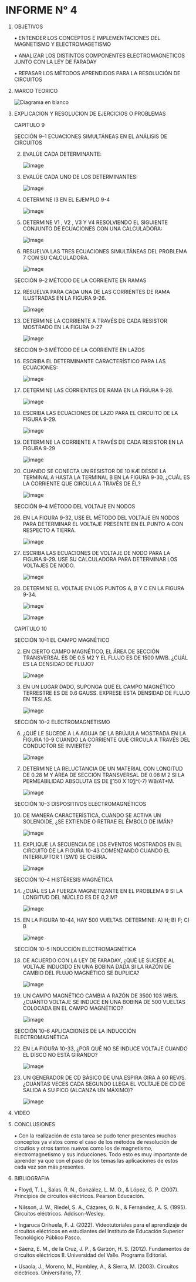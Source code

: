 # INFORME N° 4

1.	OBJETIVOS
    
    •	ENTENDER LOS CONCEPTOS E IMPLEMENTACIONES DEL MAGNETISMO Y ELECTROMAGETISMO
   
    •	ANALIZAR LOS DISTINTOS COMPONENTES ELECTROMAGNETICOS JUNTO CON LA LEY DE FARADAY
    
    •	REPASAR LOS MÉTODOS APRENDIDOS PARA LA RESOLUCIÓN DE CIRCUITOS

2.	MARCO TEORICO

    ![Diagrama en blanco](https://user-images.githubusercontent.com/116808294/210154623-98eb752f-514d-4520-bbf6-a3123cd7f064.jpeg)


3.	EXPLICACION Y RESOLUCION DE EJERCICIOS O PROBLEMAS

    CAPITULO 9
    
    SECCIÓN 9–1 ECUACIONES SIMULTÁNEAS EN EL ANÁLISIS DE CIRCUITOS
    
    2.	EVALÚE CADA DETERMINANTE:
        
        ![image](https://user-images.githubusercontent.com/116808294/210153632-a02f7314-6499-47e9-a95a-9de3a096a03d.png)
        
    4. 	EVALÚE CADA UNO DE LOS DETERMINANTES: 
        
        ![image](https://user-images.githubusercontent.com/116808294/210153670-d71f8aa7-5dbe-4db0-bc4b-ff540f76e19e.png)
    
    6.	DETERMINE I3 EN EL EJEMPLO 9-4
    
        ![image](https://user-images.githubusercontent.com/116808294/210153685-e80cb505-48e2-4171-bb8b-3e46a4ffa4a5.png)
    
    8.	DETERMINE V1 , V2 , V3 Y V4 RESOLVIENDO EL SIGUIENTE CONJUNTO DE ECUACIONES CON UNA CALCULADORA:
    
        ![image](https://user-images.githubusercontent.com/116808294/210153705-ee0e9745-742e-42f9-93cc-4c41402f8312.png)

    10.	RESUELVA LAS TRES ECUACIONES SIMULTÁNEAS DEL PROBLEMA 7 CON SU CALCULADORA.  
    
        ![image](https://user-images.githubusercontent.com/116808294/210153717-dd630b1d-bf5e-4589-ad19-1077f801d0db.png)
        
    SECCIÓN 9–2 MÉTODO DE LA CORRIENTE EN RAMAS 
    
    12.	RESUELVA PARA CADA UNA DE LAS CORRIENTES DE RAMA ILUSTRADAS EN LA FIGURA 9-26.
    
        ![image](https://user-images.githubusercontent.com/116808294/210153751-71b1b9e4-388c-483e-9917-930343d743da.png)
    
    14.	DETERMINE LA CORRIENTE A TRAVÉS DE CADA RESISTOR MOSTRADO EN LA FIGURA 9-27 
    
        ![image](https://user-images.githubusercontent.com/116808294/210153771-a3555e9b-7965-4098-809a-0baa573ce3c9.png)

    SECCIÓN 9–3 MÉTODO DE LA CORRIENTE EN LAZOS
    
    16.	ESCRIBA EL DETERMINANTE CARACTERÍSTICO PARA LAS ECUACIONES:
    
        ![image](https://user-images.githubusercontent.com/116808294/210153784-fb19f3b3-3276-4bfc-afdf-9d6b25ef23b0.png)

    18.	DETERMINE LAS CORRIENTES DE RAMA EN LA FIGURA 9-28. 
    
        ![image](https://user-images.githubusercontent.com/116808294/210153812-5f89a2a5-d6f8-4ba8-9743-0361f06246f9.png)
    
    20.	ESCRIBA LAS ECUACIONES DE LAZO PARA EL CIRCUITO DE LA FIGURA 9-29.
    
        ![image](https://user-images.githubusercontent.com/116808294/210153843-6c7a3c53-8bc6-48fc-bd01-535256038d7d.png)

    22.	DETERMINE LA CORRIENTE A TRAVÉS DE CADA RESISTOR EN LA FIGURA 9-29
    
        ![image](https://user-images.githubusercontent.com/116808294/210153855-a1b4bb78-dfcb-44d2-87ff-a85e0ef1900a.png)
    
    24.	CUANDO SE CONECTA UN RESISTOR DE 10 KÆ DESDE LA TERMINAL A HASTA LA TERMINAL B EN LA FIGURA 9-30, ¿CUÁL ES LA CORRIENTE QUE CIRCULA A TRAVÉS DE ÉL?   
    
        ![image](https://user-images.githubusercontent.com/116808294/210153874-04c01dd7-c5d3-431b-b3e7-ffeaeeb6a472.png)

    SECCIÓN 9–4 MÉTODO DEL VOLTAJE EN NODOS

    26.	EN LA FIGURA 9-32, USE EL MÉTODO DEL VOLTAJE EN NODOS PARA DETERMINAR EL VOLTAJE PRESENTE EN EL PUNTO A CON RESPECTO A TIERRA.
    
        ![image](https://user-images.githubusercontent.com/116808294/210153903-36f93afb-1d03-4933-b0a0-90124767941f.png)
  
    28.	ESCRIBA LAS ECUACIONES DE VOLTAJE DE NODO PARA LA FIGURA 9-29. USE SU CALCULADORA PARA DETERMINAR LOS VOLTAJES DE NODO.
        
        ![image](https://user-images.githubusercontent.com/116808294/210154213-5e5a60a1-8ea8-497a-8ebc-45d90618e1d7.png)
        
    30. DETERMINE EL VOLTAJE EN LOS PUNTOS A, B Y C EN LA FIGURA 9-34.   
        
        ![image](https://user-images.githubusercontent.com/116808294/210154242-88238d3f-3e63-4645-8871-700a1b0a4494.png)
        
        ![image](https://user-images.githubusercontent.com/116808294/210154259-0c6b3d23-b2fc-4125-a600-d0fa63940989.png)
    
    CAPITULO 10
    
    SECCIÓN 10–1 EL CAMPO MAGNÉTICO 
    
    2.	EN CIERTO CAMPO MAGNÉTICO, EL ÁREA DE SECCIÓN TRANSVERSAL ES DE 0.5 M2 Y EL FLUJO ES DE 1500 MWB. ¿CUÁL ES LA DENSIDAD DE FLUJO? 
    
        ![image](https://user-images.githubusercontent.com/116808294/210154291-6a4d5ad9-277a-4325-9a4d-c1463191f7a8.png)
    
    4.	EN UN LUGAR DADO, SUPONGA QUE EL CAMPO MAGNÉTICO TERRESTRE ES DE 0.6 GAUSS. EXPRESE ESTA DENSIDAD DE FLUJO EN TESLAS. 
    
        ![image](https://user-images.githubusercontent.com/116808294/210154304-ea161912-dcba-4433-99ee-bf73315dab5b.png)
        
    SECCIÓN 10–2 ELECTROMAGNETISMO

    6.	¿QUÉ LE SUCEDE A LA AGUJA DE LA BRÚJULA MOSTRADA EN LA FIGURA 10-9 CUANDO LA CORRIENTE QUE CIRCULA A TRAVÉS DEL CONDUCTOR SE INVIERTE?   
    
        ![image](https://user-images.githubusercontent.com/116808294/210154336-2e0674c4-3590-492d-be77-ad00e64fce39.png)
    
    8.	DETERMINE LA RELUCTANCIA DE UN MATERIAL CON LONGITUD DE 0.28 M Y ÁREA DE SECCIÓN TRANSVERSAL DE 0.08 M 2 SI LA PERMEABILIDAD ABSOLUTA ES DE 〖150 X 10〗^(-7) WB/AT*M.
    
        ![image](https://user-images.githubusercontent.com/116808294/210154383-2805b686-a391-4b24-8811-a662966faf22.png)
        
    SECCIÓN 10–3 DISPOSITIVOS ELECTROMAGNÉTICOS
    
    10.	DE MANERA CARACTERÍSTICA, CUANDO SE ACTIVA UN SOLENOIDE, ¿SE EXTIENDE O RETRAE EL ÉMBOLO DE IMÁN?
    
        ![image](https://user-images.githubusercontent.com/116808294/210154401-40c7a622-2eb2-4f0d-abc1-1cac2ee23fa6.png)
    
    12.	EXPLIQUE LA SECUENCIA DE LOS EVENTOS MOSTRADOS EN EL CIRCUITO DE LA FIGURA 10-43 COMENZANDO CUANDO EL INTERRUPTOR 1 (SW1) SE CIERRA. 
    
        ![image](https://user-images.githubusercontent.com/116808294/210154412-4b5b7d41-d078-440b-92c5-43abb7d689d6.png)

    SECCIÓN 10–4 HISTÉRESIS MAGNÉTICA

    14.	¿CUÁL ES LA FUERZA MAGNETIZANTE EN EL PROBLEMA 9 SI LA LONGITUD DEL NÚCLEO ES DE 0,2 M?
    
        ![image](https://user-images.githubusercontent.com/116808294/210154442-d1bb4d81-0ffb-46d0-acc8-4d4ff46100fd.png)
    
    16.	EN LA FIGURA 10-44, HAY 500 VUELTAS. DETERMINE: A) H; B) F; C) B
    
        ![image](https://user-images.githubusercontent.com/116808294/210154507-015cc8b3-b256-41d1-8be6-e8c5d59d08bd.png)
        
    SECCIÓN 10–5 INDUCCIÓN ELECTROMAGNÉTICA

    18.	DE ACUERDO CON LA LEY DE FARADAY, ¿QUÉ LE SUCEDE AL VOLTAJE INDUCIDO EN UNA BOBINA DADA SI LA RAZÓN DE CAMBIO DEL FLUJO MAGNÉTICO SE DUPLICA?
    
        ![image](https://user-images.githubusercontent.com/116808294/210154542-d949cf6f-b4f1-422b-970d-b87837dbf05e.png)
    
    20.	UN CAMPO MAGNÉTICO CAMBIA A RAZÓN DE 3500   103 WB/S. ¿CUÁNTO VOLTAJE SE INDUCE EN UNA BOBINA DE 500 VUELTAS COLOCADA EN EL CAMPO MAGNÉTICO?
    
        ![image](https://user-images.githubusercontent.com/116808294/210154559-02430f8e-b761-4374-8d7e-07aa8fe97edf.png)

    SECCIÓN 10–6 APLICACIONES DE LA INDUCCIÓN ELECTROMAGNÉTICA

    22.	EN LA FIGURA 10-33, ¿POR QUÉ NO SE INDUCE VOLTAJE CUANDO EL DISCO NO ESTÁ GIRANDO?
    
        ![image](https://user-images.githubusercontent.com/116808294/210154579-276c0a00-7de7-41d7-9b18-eb7c7a24b85b.png)
        
    24.	UN GENERADOR DE CD BÁSICO DE UNA ESPIRA GIRA A 60 REV/S. ¿CUÁNTAS VECES CADA SEGUNDO LLEGA EL VOLTAJE DE CD DE SALIDA A SU PICO (ALCANZA UN MÁXIMO)?
    
        ![image](https://user-images.githubusercontent.com/116808294/210154591-0b3490bb-7fac-477c-b45e-52b395be3a7f.png)
        
4. VIDEO


5. CONCLUSIONES

    •	Con la realización de esta tarea se pudo tener presentes muchos conceptos ya vistos como el caso de los métodos de resolución de circutios y otros tantos nuevos como los de magnetismo, electromagnetismo y sus inducciones. Todo esto es muy importante de aprender ya que con el paso de los temas las aplicaciones de estos cada vez son más presentes.

6. BIBLIOGRAFIA

    •	Floyd, T. L., Salas, R. N., González, L. M. O., & López, G. P. (2007). Principios de circuitos eléctricos. Pearson Educación.

    •	Nilsson, J. W., Riedel, S. A., Cázares, G. N., & Fernández, A. S. (1995). Circuitos eléctricos. Addison-Wesley.

    •	Ingaruca Orihuela, F. J. (2022). Videotutoriales para el aprendizaje de circuitos eléctricos en estudiantes del Instituto de Educación Superior Tecnológico Público Pasco.

    •	Sáenz, E. M., de la Cruz, J. P., & Garzón, H. S. (2012). Fundamentos de circuitos eléctricos II. Universidad del Valle. Programa Editorial.

    •	Usaola, J., Moreno, M., Hambley, A., & Sierra, M. (2003). Circuitos eléctricos. Universitario, 77.

